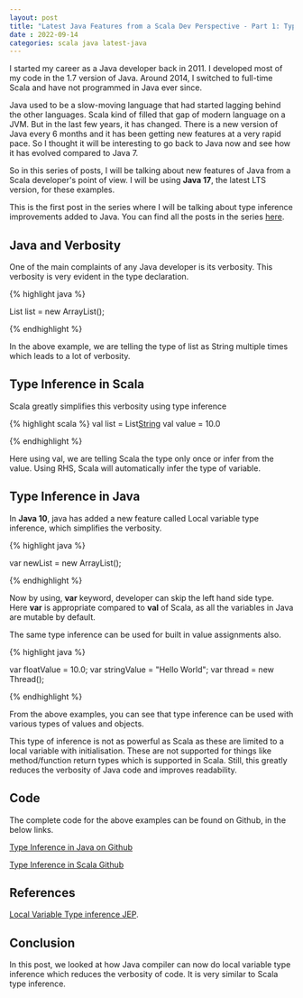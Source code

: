 ```yaml
---
layout: post
title: "Latest Java Features from a Scala Dev Perspective - Part 1: Type Inference"
date : 2022-09-14
categories: scala java latest-java
---
```


I started my career as a Java developer back in 2011. I  developed most of my code in the 1.7 version of Java. Around 2014, I switched to full-time Scala and have not programmed in Java ever since.

Java used to be a slow-moving language that had started lagging behind the other languages. Scala kind of filled that gap of modern language on a JVM. But in the last few years, it has changed. There is a new version of Java every 6 months and it has been getting new features at a very rapid pace. So I thought it will be interesting to go back to Java now and see how it has evolved compared to Java 7.

So in this series of posts, I will be talking about new features of Java from a Scala developer's point of view. I will be using **Java 17**, the latest LTS version, for these examples.

This is the first post in the series where I will be talking about type inference improvements added to Java. You can find all the posts in the series [here](/categories/latest-java).

## Java and Verbosity

One of the main complaints of any Java developer is its verbosity. This verbosity is very evident in the type declaration.

{% highlight java %}

List<String> list = new ArrayList<String>();

{% endhighlight %}

In the above example, we are telling the type of list as String multiple times which leads to a lot of verbosity.

## Type Inference in Scala

Scala greatly simplifies this verbosity using type inference 

{% highlight scala %}
val list = List[String]()
val value = 10.0

{% endhighlight %}

Here using val, we are telling Scala the type only once or infer from the value. Using RHS, Scala will automatically infer the type of variable. 


## Type Inference in Java

In **Java 10**, java has added a new feature called Local variable type inference, which simplifies the verbosity.

{% highlight java %}

var newList = new ArrayList<String>();

{% endhighlight %}

Now by using, **var** keyword, developer can skip the left hand side type. Here **var** is appropriate compared to **val** of Scala,
as all the variables in Java are mutable by default.

The same type inference can be used for built in value assignments also.

{% highlight java %}

var floatValue = 10.0;
var stringValue = "Hello World";
var thread = new Thread();

{% endhighlight %}

From the above examples, you can see that type inference can be used with various types of values and objects. 

This type of inference is not as powerful as Scala as these are limited to a local variable with initialisation. These are not supported for things like method/function return types which is supported in Scala. Still, this greatly reduces the verbosity of Java code and improves readability. 


## Code

The complete code for the above examples can be found on Github, in the below links.

[Type Inference in Java on Github](https://github.com/phatak-dev/latest-java/blob/master/src/main/java/com/madhu/TypeInferenceExample.java)

[Type Inference in Scala Github](https://github.com/phatak-dev/latest-java/blob/master/src/main/scala/com/madhu/TypeInference.scala)


## References

[Local Variable Type inference JEP](https://openjdk.org/jeps/286).

## Conclusion

In this post, we looked at how Java compiler can now do local variable type inference which reduces the verbosity of code. It is very similar to Scala type inference.

